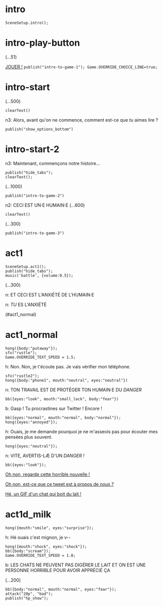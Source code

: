 # intro

`SceneSetup.intro();`

# intro-play-button

(...51)

[JOUER !](#intro-start) `publish("intro-to-game-1"); Game.OVERRIDE_CHOICE_LINE=true;`

# intro-start

(...500)

`clearText()`

n3: Alors, avant qu'on ne commence, comment est-ce que *tu* aimes lire ?

`publish("show_options_bottom")`

# intro-start-2

n3: Maintenant, commençons notre histoire...

```
publish("hide_tabs");
clearText();
```

(...1000)

`publish("intro-to-game-2")`

n2: CECI EST UN·E HUMAIN·E
(...600)

`clearText()`

(...300)

`publish("intro-to-game-3")`

# act1

```
SceneSetup.act1();
publish("hide_tabs");
music('battle', {volume:0.5});
```

(...300)

n: ET CECI EST L'ANXIÉTÉ DE L'HUMAIN·E

n: _TU_ ES L'ANXIÉTÉ

(#act1_normal)


# act1_normal

```
hong({body:"putaway"});
sfx("rustle");
Game.OVERRIDE_TEXT_SPEED = 1.5;
```
h: Non. Non, je t'écoute pas. Je vais vérifier mon téléphone.

```
sfx("rustle2");
hong({body:"phone1", mouth:"neutral", eyes:"neutral"})
```

n: TON TRAVAIL EST DE PROTÉGER TON HUMAIN·E DU *DANGER*

`bb({eyes:"look", mouth:"small_lock", body:"fear"})`

b: Gasp ! Tu procrastines sur Twitter ! Encore !

```
bb({eyes:"normal", mouth:"normal", body:"normal"});
hong({eyes:"annoyed"});
```

h: Ouais, je me demande pourquoi je ne m'asseois pas pour écouter mes pensées plus souvent.

`hong({eyes:"neutral"});`

n: VITE, AVERTIS-LÆ D'UN *DANGER !*

```
bb({eyes:"look"});
```

[Oh non, regarde cette horrible nouvelle !](#act1d_news)

[Oh non, est-ce que ce tweet est à propos de *nous ?*](#act1d_subtweet)

[Hé, un GIF d'un chat qui boit du lait !](#act1d_milk)

# act1d_milk

`hong({mouth:"smile", eyes:"surprise"});`

h: Hé ouais c'est mignon, je v--

```
hong({mouth:"shock", eyes:"shock"});
bb({body:"scream"});
Game.OVERRIDE_TEXT_SPEED = 1.8;
```

b: LES CHATS NE PEUVENT PAS DIGÉRER LE LAIT ET ON EST UNE PERSONNE HORRIBLE POUR AVOIR APPRÉCIÉ ÇA

(...200)

```
bb({body:"normal", mouth:"normal", eyes:"fear"});
attack("20p", "bad");
publish("hp_show");
```
